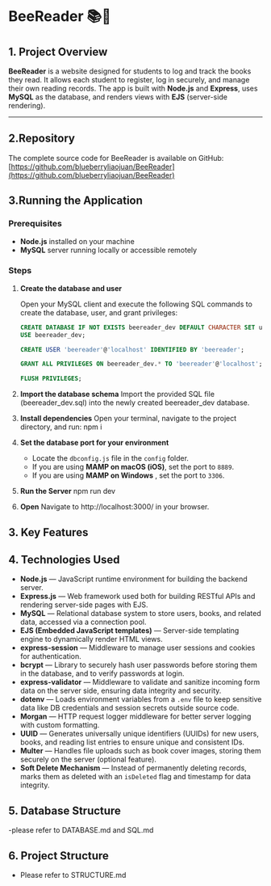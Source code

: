 # BeeReader 📚🐝

## 1. Project Overview

**BeeReader** is a website designed for students to log and track the books they read. It allows each student to register, log in securely, and manage their own reading records. The app is built with **Node.js** and **Express**, uses **MySQL** as the database, and renders views with **EJS** (server-side rendering).

---

## 2.Repository

The complete source code for BeeReader is available on GitHub:  
[https://github.com/blueberryliaojuan/BeeReader](https://github.com/blueberryliaojuan/BeeReader)

## 3.Running the Application

### Prerequisites

- **Node.js** installed on your machine
- **MySQL** server running locally or accessible remotely

### Steps

1. **Create the database and user**

   Open your MySQL client and execute the following SQL commands to create the database, user, and grant privileges:

   ```sql
   CREATE DATABASE IF NOT EXISTS beereader_dev DEFAULT CHARACTER SET utf8mb4 COLLATE utf8mb4_unicode_ci;
   USE beereader_dev;

   CREATE USER 'beereader'@'localhost' IDENTIFIED BY 'beereader';

   GRANT ALL PRIVILEGES ON beereader_dev.* TO 'beereader'@'localhost';

   FLUSH PRIVILEGES;
   ```

2. **Import the database schema**
   Import the provided SQL file (beereader_dev.sql) into the newly created beereader_dev database.
3. **Install dependencies**
   Open your terminal, navigate to the project directory, and run: npm i
4. **Set the database port for your environment**

   - Locate the `dbconfig.js` file in the `config` folder.
   - If you are using **MAMP on macOS (iOS)**, set the port to `8889`.
   - If you are using **MAMP on Windows** , set the port to `3306`.

5. **Run the Server**
   npm run dev
6. **Open**
   Navigate to http://localhost:3000/ in your browser.

## 3. Key Features

## 4. Technologies Used

- **Node.js** — JavaScript runtime environment for building the backend server.
- **Express.js** — Web framework used both for building RESTful APIs and rendering server-side pages with EJS.
- **MySQL** — Relational database system to store users, books, and related data, accessed via a connection pool.
- **EJS (Embedded JavaScript templates)** — Server-side templating engine to dynamically render HTML views.
- **express-session** — Middleware to manage user sessions and cookies for authentication.
- **bcrypt** — Library to securely hash user passwords before storing them in the database, and to verify passwords at login.
- **express-validator** — Middleware to validate and sanitize incoming form data on the server side, ensuring data integrity and security.
- **dotenv** — Loads environment variables from a `.env` file to keep sensitive data like DB credentials and session secrets outside source code.
- **Morgan** — HTTP request logger middleware for better server logging with custom formatting.
- **UUID** — Generates universally unique identifiers (UUIDs) for new users, books, and reading list entries to ensure unique and consistent IDs.
- **Multer** — Handles file uploads such as book cover images, storing them securely on the server (optional feature).
- **Soft Delete Mechanism** — Instead of permanently deleting records, marks them as deleted with an `isDeleted` flag and timestamp for data integrity.

## 5. Database Structure

-please refer to DATABASE.md and SQL.md

## 6. Project Structure

- Please refer to STRUCTURE.md
